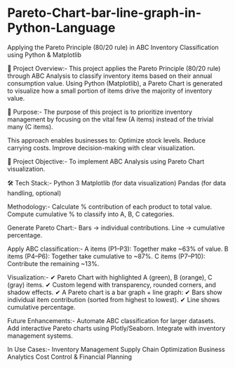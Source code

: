 # Pareto-Chart-bar-line-graph-in-Python-Language
Applying the Pareto Principle (80/20 rule) in ABC Inventory Classification using Python & Matplotlib

📌 Project Overview:-
This project applies the Pareto Principle (80/20 rule) through ABC Analysis to classify inventory items based on their annual consumption value.
Using Python (Matplotlib), a Pareto Chart is generated to visualize how a small portion of items drive the majority of inventory value.


🎯 Purpose:-
The purpose of this project is to prioritize inventory management by focusing on the vital few (A items) instead of the trivial many (C items).

This approach enables businesses to:
Optimize stock levels.
Reduce carrying costs.
Improve decision-making with clear visualization.


📌 Project Objective:-
To implement ABC Analysis using Pareto Chart visualization. 


🛠️ Tech Stack:-
Python 3
Matplotlib (for data visualization)
Pandas (for data handling, optional)


Methodology:-
Calculate % contribution of each product to total value.
Compute cumulative % to classify into A, B, C categories.



Generate Pareto Chart:-
Bars → individual contributions.
Line → cumulative percentage.



Apply ABC classification:-
A items (P1–P3): Together make ~63% of value.
B items (P4–P6): Together take cumulative to ~87%.
C items (P7–P10): Contribute the remaining ~13%.




Visualization:-
✔ Pareto Chart with highlighted A (green), B (orange), C (gray) items.
✔ Custom legend with transparency, rounded corners, and shadow effects.
✔ A Pareto chart is a bar graph + line graph:
✔ Bars show individual item contribution (sorted from highest to lowest).
✔ Line shows cumulative percentage.




Future Enhancements:-
Automate ABC classification for larger datasets.
Add interactive Pareto charts using Plotly/Seaborn.
Integrate with inventory management systems.


In Use Cases:-
Inventory Management
Supply Chain Optimization
Business Analytics
Cost Control & Financial Planning


